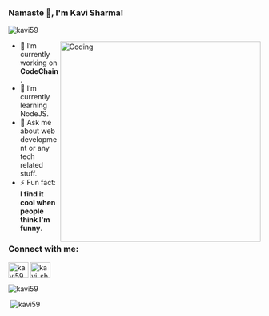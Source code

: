 ### Namaste 👋, I'm Kavi Sharma!

<p align="left"> <img src="https://komarev.com/ghpvc/?username=kavi59&label=Profile%20views&color=129e00&style=plastic" alt="kavi59" /> </p>
<img align="right" alt="Coding" width="400" src="https://cdn.dribbble.com/users/2646423/screenshots/5507196/computer.gif">

- 🔭 I’m currently working on **CodeChain**.
- 🌱 I’m currently learning NodeJS.
- 💬 Ask me about web development or any tech related stuff.
- ⚡ Fun fact: **I find it cool when people think I'm funny**.

<h3 align="left">Connect with me:</h3>
<p align="left">
<a href="https://linkedin.com/in/kavi59" target="blank"><img align="center" src="https://cdn.jsdelivr.net/npm/simple-icons@3.0.1/icons/linkedin.svg" alt="kavi59" height="30" width="40" /></a>
<a href="https://www.instagram.com/kavi_sharma59/" target="blank"><img align="center" src="https://cdn.jsdelivr.net/npm/simple-icons@3.0.1/icons/instagram.svg" alt="kavi_sharma59" height="30" width="40" /></a>
</p>

<p><img src = "https://github-readme-stats.vercel.app/api/top-langs?username=kavi59&show_icons=true&locale=en&layout=compact&title_color=ffffff&icon_color=bb2acf&text_color=daf7dc&bg_color=151515" alt="kavi59"></p>

<p>&nbsp;<img src = "https://github-readme-stats.vercel.app/api?username=kavi59&&show_icons=true&title_color=ffffff&icon_color=bb2acf&text_color=daf7dc&bg_color=151515" alt="kavi59"></p>


